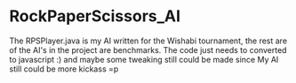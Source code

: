 RockPaperScissors_AI
====================

The RPSPlayer.java is my AI written for the Wishabi tournament, the rest are of the AI's in the project are benchmarks. The code just needs to converted to javascript :) and maybe some tweaking still could be made since My AI still could be more kickass =p
